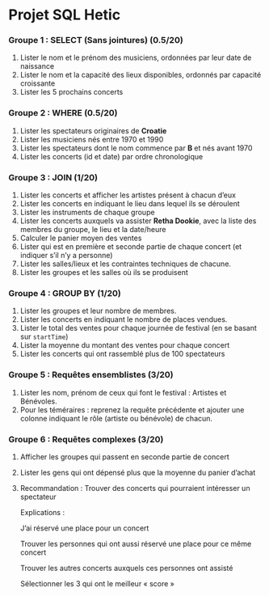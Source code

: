 # Projet SQL Hetic


### Groupe 1 : SELECT (Sans jointures) (0.5/20)

1. Lister le nom et le prénom des musiciens, ordonnées par leur date de naissance
2. Lister le nom et la capacité des lieux disponibles, ordonnés par capacité croissante
3. Lister les 5 prochains concerts

### Groupe 2 : WHERE (0.5/20)

1. Lister les spectateurs originaires de **Croatie**
2. Lister les musiciens nés entre 1970 et 1990
3. Lister les spectateurs dont le nom commence par **B** et nés avant 1970
4. Lister les concerts (id et date) par ordre chronologique

### Groupe 3 : JOIN (1/20)

1. Lister les concerts et  afficher les artistes présent à chacun d’eux
2. Lister les concerts en indiquant le lieu dans lequel ils se déroulent
3. Lister les instruments de chaque groupe
4. Lister les concerts auxquels va assister **Retha Dookie**, avec la liste des membres du groupe, le lieu et la date/heure
5. Calculer le panier moyen des ventes
6. Lister qui est en première et seconde partie de chaque concert (et indiquer s’il n’y a personne)
7. Lister les salles/lieux et les contraintes techniques de chacune.
8. Lister les groupes  et les salles où ils se produisent

### Groupe 4 : GROUP BY (1/20)

1. Lister les groupes et leur nombre de membres.
2. Lister les concerts en indiquant le nombre de places vendues.
3. Lister le total des ventes pour chaque journée de festival (en se basant sur `startTime`)
4. Lister la moyenne du montant des ventes pour chaque concert
5. Lister les concerts qui ont rassemblé plus de 100 spectateurs

### Groupe 5 : Requêtes ensemblistes (3/20)

1. Lister les nom, prénom de ceux qui font le festival : Artistes et Bénévoles.
2. Pour les téméraires : reprenez la requête précédente et ajouter une colonne indiquant le rôle (artiste ou bénévole) de chacun.

### Groupe 6 : Requêtes complexes (3/20)

1. Afficher les groupes qui passent en seconde partie de concert
2. Lister les gens qui ont dépensé plus que la moyenne du panier d’achat
3. Recommandation : Trouver des concerts qui pourraient intéresser un spectateur

    Explications :

    J’ai réservé une place pour un concert

    Trouver les personnes qui ont aussi réservé une place pour ce même concert

    Trouver les autres concerts auxquels ces personnes ont assisté

    Sélectionner les 3 qui ont le meilleur « score »
